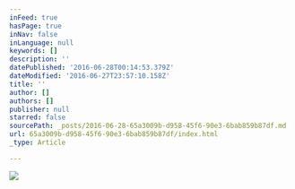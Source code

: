 ```yaml
---
inFeed: true
hasPage: true
inNav: false
inLanguage: null
keywords: []
description: ''
datePublished: '2016-06-28T00:14:53.379Z'
dateModified: '2016-06-27T23:57:10.158Z'
title: ''
author: []
authors: []
publisher: null
starred: false
sourcePath: _posts/2016-06-28-65a3009b-d958-45f6-90e3-6bab859b87df.md
url: 65a3009b-d958-45f6-90e3-6bab859b87df/index.html
_type: Article

---
```

![](https://the-grid-user-content.s3-us-west-2.amazonaws.com/b0407131-8067-4d80-bc32-a410f1ddde44.jpg)